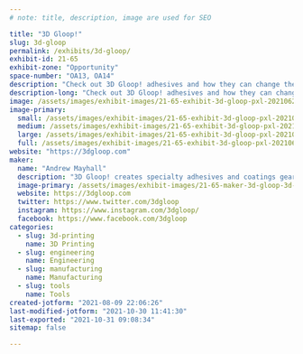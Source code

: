 ```yaml
---
# note: title, description, image are used for SEO

title: "3D Gloop!"
slug: 3d-gloop
permalink: /exhibits/3d-gloop/
exhibit-id: 21-65
exhibit-zone: "Opportunity"
space-number: "OA13, OA14"
description: "Check out 3D Gloop! adhesives and how they can change the way you 3D print & build!"
description-long: "Check out 3D Gloop! adhesives and how they can change the way you 3D print & build!"
image: /assets/images/exhibit-images/21-65-exhibit-3d-gloop-pxl-20210625-190443015-large.jpg
image-primary: 
  small: /assets/images/exhibit-images/21-65-exhibit-3d-gloop-pxl-20210625-190443015-small.jpg
  medium: /assets/images/exhibit-images/21-65-exhibit-3d-gloop-pxl-20210625-190443015-medium.jpg
  large: /assets/images/exhibit-images/21-65-exhibit-3d-gloop-pxl-20210625-190443015-large.jpg
  full: /assets/images/exhibit-images/21-65-exhibit-3d-gloop-pxl-20210625-190443015-full.jpg
website: "https://3dgloop.com"
maker: 
  name: "Andrew Mayhall"
  description: "3D Gloop! creates specialty adhesives and coatings geared specifically for hobbyist 3D printing enthusiasts Gloop! is a uniquely formulated adhesive compound to help end warping on ABS,PLA, & PETG prints, it can be used to glue 3D prints together stronger than any other glue on the market, and lastly, it can even be used to smooth out the layer lines in 3D prints. "
  image-primary: /assets/images/exhibit-images/21-65-maker-3d-gloop-3d-gloop-color-logo-transparent-medium.png
  website: https://3dgloop.com
  twitter: https://www.twitter.com/3dgloop
  instagram: https://www.instagram.com/3dgloop/
  facebook: https://www.facebook.com/3dgloop
categories: 
  - slug: 3d-printing
    name: 3D Printing
  - slug: engineering
    name: Engineering
  - slug: manufacturing
    name: Manufacturing
  - slug: tools
    name: Tools
created-jotform: "2021-08-09 22:06:26"
last-modified-jotform: "2021-10-30 11:41:30"
last-exported: "2021-10-31 09:08:34"
sitemap: false

---
```

